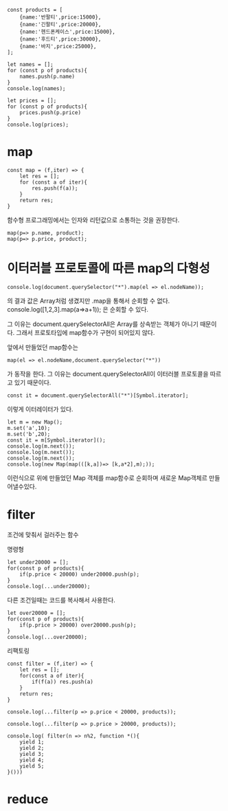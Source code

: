 
    const products = [
        {name:'반팔티',price:15000},
        {name:'긴팔티',price:20000},
        {name:'헨드폰케이스',price:15000},
        {name:'후드티',price:30000},
        {name:'바지',price:25000},
    ];

    let names = [];
    for (const p of products){
        names.push(p.name)
    }
    console.log(names);

    let prices = [];
    for (const p of products){
        prices.push(p.price)
    }
    console.log(prices);

# map

    const map = (f,iter) => {
        let res = [];
        for (const a of iter){
            res.push(f(a));
        }
        return res;        
    }
함수형 프로그래밍에서는 인자와 리턴값으로 소통하는 것을 권장한다. 

    map(p=> p.name, product);
    map(p=> p.price, product);


# 이터러블 프로토콜에 따른 map의 다형성
    console.log(document.querySelector("*").map(el => el.nodeName));
의 결과 값은 Array처럼 생겼지만 .map을 통해서 순회할 수 없다.
    console.log([1,2,3].map(a=>a+1));
은 순회할 수 있다.

그 이유는 document.querySelectorAll은 Array를 상속받는 객체가 아니기 때문이다.
그래서 프로토타입에 map함수가 구현이 되어있지 않다. 

앞에서 만들었던 map함수는
    
    map(el => el.nodeName,document.querySelector("*"))
가 동작을 한다. 그 이유는 document.querySelectorAll이 이터러블 프로토콜을 따르고 있기 때문이다. 

    const it = document.querySelectorAll("*")[Symbol.iterator];
이렇게 이터레이터가 있다.

    let m = new Map();
    m.set('a',10);
    m.set('b',20);
    const it = m[Symbol.iterator]();
    console.log(m.next());
    console.log(m.next());
    console.log(m.next());
    console.log(new Map(map(([k,a])=> [k,a*2],m);));
이런식으로 위에 만들었던 Map 객체를 map함수로 순회하며 새로운 Map객체르 만들어낼수있다. 


# filter
조건에 맞춰서 걸러주는 함수

명령형

    let under20000 = [];
    for(const p of products){
        if(p.price < 20000) under20000.push(p);
    }
    console.log(...under20000);
다른 조건일때는 코드를 복사해서 사용한다. 

    let over20000 = [];
    for(const p of products){
        if(p.price > 20000) over20000.push(p);
    }
    console.log(...over20000);

리팩토링

    const filter = (f,iter) => {
        let res = [];
        for(const a of iter){
            if(f(a)) res.push(a)
        }
        return res;
    }

    console.log(...filter(p => p.price < 20000, products));

    console.log(...filter(p => p.price > 20000, products));

    console.log( filter(n => n%2, function *(){
        yield 1;
        yield 2;
        yield 3;
        yield 4;
        yield 5;
    }()))
    
# reduce